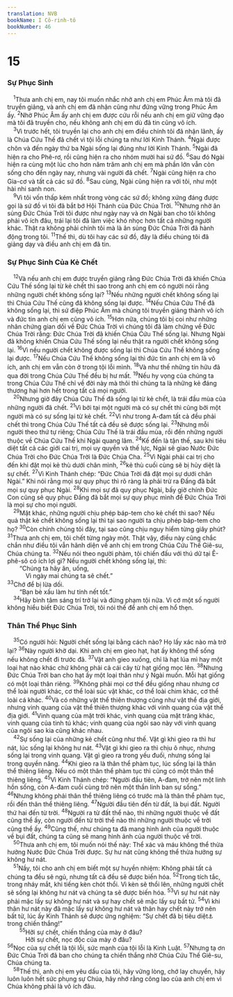 ```yaml
---
translation: NVB
bookName: I Cô-rinh-tô 
bookNumber: 46
---
```


<div class="title"><h1>15</h1><h3>Sự Phục Sinh </h3></div>
<span class="verse 1co_15_1"> <sup>1</sup>Thưa anh chị em, nay tôi muốn nhắc nhở anh chị em Phúc Âm mà tôi đã truyền giảng, và anh chị em đã nhận cũng như đứng vững trong Phúc Âm ấy. </span>
<span class="verse 1co_15_2"><sup>2</sup>Nhờ Phúc Âm ấy anh chị em được cứu rỗi nếu anh chị em giữ vững đạo mà tôi đã truyền cho, nếu không anh chị em dù đã tin cũng vô ích. <br/></span>
<span class="verse 1co_15_3"> <sup>3</sup>Vì trước hết, tôi truyền lại cho anh chị em điều chính tôi đã nhận lãnh, ấy là Chúa Cứu Thế đã chết vì tội lỗi chúng ta như lời Kinh Thánh. </span>
<span class="verse 1co_15_4"><sup>4</sup>Ngài được chôn và đến ngày thứ ba Ngài sống lại đúng như lời Kinh Thánh. </span>
<span class="verse 1co_15_5"><sup>5</sup>Ngài đã hiện ra cho Phê-rơ, rồi cũng hiện ra cho nhóm mười hai sứ đồ. </span>
<span class="verse 1co_15_6"><sup>6</sup>Sau đó Ngài hiện ra cùng một lúc cho hơn năm trăm anh chị em mà phần lớn vẫn còn sống cho đến ngày nay, nhưng vài người đã chết. </span>
<span class="verse 1co_15_7"><sup>7</sup>Ngài cũng hiện ra cho Gia-cơ và tất cả các sứ đồ. </span>
<span class="verse 1co_15_8"><sup>8</sup>Sau cùng, Ngài cũng hiện ra với tôi, như một hài nhi sanh non. <br/></span>
<span class="verse 1co_15_9"> <sup>9</sup>Vì tôi vốn thấp kém nhất trong vòng các sứ đồ; không xứng đáng được gọi là sứ đồ vì tôi đã bắt bớ Hội Thánh của Đức Chúa Trời. </span>
<span class="verse 1co_15_10"><sup>10</sup>Nhưng nhờ ân sủng Đức Chúa Trời tôi được như ngày nay và ơn Ngài ban cho tôi không phải vô ích đâu, trái lại tôi đã làm việc khó nhọc hơn tất cả những người khác. Thật ra không phải chính tôi mà là ân sủng Đức Chúa Trời đã hành động trong tôi. </span>
<span class="verse 1co_15_11"><sup>11</sup>Thế thì, dù tôi hay các sứ đồ, đây là điều chúng tôi đã giảng dạy và điều anh chị em đã tin. <br/></span>
<div class="title"><h3>Sự Phục Sinh Của Kẻ Chết </h3></div>
<span class="verse 1co_15_12"> <sup>12</sup>Và nếu anh chị em được truyền giảng rằng Đức Chúa Trời đã khiến Chúa Cứu Thế sống lại từ kẻ chết thì sao trong anh chị em có người nói rằng những người chết không sống lại? </span>
<span class="verse 1co_15_13"><sup>13</sup>Nếu những người chết không sống lại thì Chúa Cứu Thế cũng đã không sống lại được. </span>
<span class="verse 1co_15_14"><sup>14</sup>Nếu Chúa Cứu Thế đã không sống lại, thì sứ điệp Phúc Âm mà chúng tôi truyền giảng thành vô ích và đức tin anh chị em cũng vô ích. </span>
<span class="verse 1co_15_15"><sup>15</sup>Hơn nữa, chúng tôi bị coi như những nhân chứng gian dối về Đức Chúa Trời vì chúng tôi đã làm chứng về Đức Chúa Trời rằng: Đức Chúa Trời đã khiến Chúa Cứu Thế sống lại. Nhưng Ngài đã không khiến Chúa Cứu Thế sống lại nếu thật ra người chết không sống lại. </span>
<span class="verse 1co_15_16"><sup>16</sup>Vì nếu người chết không được sống lại thì Chúa Cứu Thế không sống lại được. </span>
<span class="verse 1co_15_17"><sup>17</sup>Nếu Chúa Cứu Thế không sống lại thì đức tin anh chị em là vô ích, anh chị em vẫn còn ở trong tội lỗi mình. </span>
<span class="verse 1co_15_18"><sup>18</sup>Và như thế những tín hữu đã qua đời trong Chúa Cứu Thế đều bị hư mất. </span>
<span class="verse 1co_15_19"><sup>19</sup>Nếu hy vọng của chúng ta trong Chúa Cứu Thế chỉ về đời này mà thôi thì chúng ta là những kẻ đáng thương hại hơn hết trong tất cả mọi người. <br/></span>
<span class="verse 1co_15_20"> <sup>20</sup>Nhưng giờ đây Chúa Cứu Thế đã sống lại từ kẻ chết, là trái đầu mùa của những người đã chết. </span>
<span class="verse 1co_15_21"><sup>21</sup>Vì bởi tại một người mà có sự chết thì cũng bởi một người mà có sự sống lại từ kẻ chết. </span>
<span class="verse 1co_15_22"><sup>22</sup>Vì như trong A-đam tất cả đều phải chết thì trong Chúa Cứu Thế tất cả đều sẽ được sống lại. </span>
<span class="verse 1co_15_23"><sup>23</sup>Nhưng mỗi người theo thứ tự riêng; Chúa Cứu Thế là trái đầu mùa, rồi đến những người thuộc về Chúa Cứu Thế khi Ngài quang lâm. </span>
<span class="verse 1co_15_24"><sup>24</sup>Kế đến là tận thế, sau khi tiêu diệt tất cả các giới cai trị, mọi uy quyền và thế lực, Ngài sẽ giao Nước Đức Chúa Trời cho Đức Chúa Trời là Đức Chúa Cha. </span>
<span class="verse 1co_15_25"><sup>25</sup>Vì Ngài phải cai trị cho đến khi đặt mọi kẻ thù dưới chân mình, </span>
<span class="verse 1co_15_26"><sup>26</sup>kẻ thù cuối cùng sẽ bị hủy diệt là sự chết. </span>
<span class="verse 1co_15_27"><sup>27</sup>Vì Kinh Thánh chép: “Đức Chúa Trời đã đặt mọi sự dưới chân Ngài.” Khi nói rằng mọi sự quy phục thì rõ ràng là phải trừ ra Đấng đã bắt mọi sự quy phục Ngài. </span>
<span class="verse 1co_15_28"><sup>28</sup>Khi mọi sự đã quy phục Ngài, bấy giờ chính Đức Con cũng sẽ quy phục Đấng đã bắt mọi sự quy phục mình để Đức Chúa Trời là mọi sự cho mọi người. <br/></span>
<span class="verse 1co_15_29"> <sup>29</sup>Mặt khác, những người chịu phép báp-tem cho kẻ chết thì sao? Nếu quả thật kẻ chết không sống lại thì tại sao người ta chịu phép báp-tem cho họ? </span>
<span class="verse 1co_15_30"><sup>30</sup>Còn chính chúng tôi đây, tại sao cũng chịu nguy hiểm từng giây phút? </span>
<span class="verse 1co_15_31"><sup>31</sup>Thưa anh chị em, tôi chết từng ngày một. Thật vậy, điều này cũng chắc chắn như điều tôi vẫn hãnh diện về anh chị em trong Chúa Cứu Thế Giê-su, Chúa chúng ta. </span>
<span class="verse 1co_15_32"><sup>32</sup>Nếu nói theo người phàm, tôi chiến đấu với thú dữ tại Ê-phê-sô có ích lợi gì? Nếu người chết không sống lại, thì: <br/>  “Chúng ta hãy ăn, uống, <br/>   Vì ngày mai chúng ta sẽ chết.” <br/></span>
<span class="verse 1co_15_33"><sup>33</sup>Chớ để bị lừa dối. <br/>  “Bạn bè xấu làm hư tính nết tốt.” <br/></span>
<span class="verse 1co_15_34"> <sup>34</sup>Hãy bình tâm sáng trí trở lại và đừng phạm tội nữa. Vì cớ một số người không hiểu biết Đức Chúa Trời, tôi nói thế để anh chị em hổ thẹn. <br/></span>
<div class="title"><h3>Thân Thể Phục Sinh </h3></div>
<span class="verse 1co_15_35"> <sup>35</sup>Có người hỏi: Người chết sống lại bằng cách nào? Họ lấy xác nào mà trở lại? </span>
<span class="verse 1co_15_36"><sup>36</sup>Này người khờ dại. Khi anh chị em gieo hạt, hạt ấy không thể sống nếu không chết đi trước đã. </span>
<span class="verse 1co_15_37"><sup>37</sup>Vật anh gieo xuống, chỉ là hạt lúa mì hay một loại hạt nào khác chứ không phải cả cái cây từ hạt giống mọc lên. </span>
<span class="verse 1co_15_38"><sup>38</sup>Nhưng Đức Chúa Trời ban cho hạt ấy một loại thân như ý Ngài muốn. Mỗi hạt giống có một loại thân riêng. </span>
<span class="verse 1co_15_39"><sup>39</sup>Không phải mọi cơ thể đều giống nhau nhưng cơ thể loài người khác, cơ thể loài súc vật khác, cơ thể loài chim khác, cơ thể loài cá khác. </span>
<span class="verse 1co_15_40"><sup>40</sup>Và có những vật thể thiên thượng cũng như vật thể địa giới, nhưng vinh quang của vật thể thiên thượng khác với vinh quang của vật thể địa giới. </span>
<span class="verse 1co_15_41"><sup>41</sup>Vinh quang của mặt trời khác, vinh quang của mặt trăng khác, vinh quang của tinh tú khác; vinh quang của ngôi sao này với vinh quang của ngôi sao kia cũng khác nhau. <br/></span>
<span class="verse 1co_15_42"> <sup>42</sup>Sự sống lại của những kẻ chết cũng như thế. Vật gì khi gieo ra thì hư nát, lúc sống lại không hư nát. </span>
<span class="verse 1co_15_43"><sup>43</sup>Vật gì khi gieo ra thì chịu ô nhục, nhưng sống lại trong vinh quang. Vật gì gieo ra trong yếu đuối, nhưng sống lại trong quyền năng. </span>
<span class="verse 1co_15_44"><sup>44</sup>Khi gieo ra là thân thể phàm tục, lúc sống lại là thân thể thiêng liêng. Nếu có một thân thể phàm tục thì cũng có một thân thể thiêng liêng. </span>
<span class="verse 1co_15_45"><sup>45</sup>Vì Kinh Thánh chép: “Người đầu tiên, A-đam, trở nên một linh hồn sống, còn A-đam cuối cùng trở nên một thần linh ban sự sống.” </span>
<span class="verse 1co_15_46"><sup>46</sup>Nhưng không phải thân thể thiêng liêng có trước mà là thân thể phàm tục, rồi đến thân thể thiêng liêng. </span>
<span class="verse 1co_15_47"><sup>47</sup>Người đầu tiên đến từ đất, là bụi đất. Người thứ hai đến từ trời. </span>
<span class="verse 1co_15_48"><sup>48</sup>Người ra từ đất thể nào, thì những người thuộc về đất cũng thể ấy, còn người đến từ trời thể nào thì những người thuộc về trời cũng thể ấy. </span>
<span class="verse 1co_15_49"><sup>49</sup>Cũng thế, như chúng ta đã mang hình ảnh của người thuộc về bụi đất, chúng ta cũng sẽ mang hình ảnh của người thuộc về trời. <br/></span>
<span class="verse 1co_15_50"> <sup>50</sup>Thưa anh chị em, tôi muốn nói thế này: Thể xác và máu không thể thừa hưởng Nước Đức Chúa Trời được. Sự hư nát cũng không thể thừa hưởng sự không hư nát. <br/></span>
<span class="verse 1co_15_51"> <sup>51</sup>Nầy, tôi cho anh chị em biết một sự huyền nhiệm: Không phải tất cả chúng ta đều sẽ ngủ, nhưng tất cả đều sẽ được biến hóa. </span>
<span class="verse 1co_15_52"><sup>52</sup>Trong tích tắc, trong nháy mắt, khi tiếng kèn chót thổi. Vì kèn sẽ thổi lên, những người chết sẽ sống lại không hư nát và chúng ta sẽ được biến hóa. </span>
<span class="verse 1co_15_53"><sup>53</sup>Vì sự hư nát này phải mặc lấy sự không hư nát và sự hay chết sẽ mặc lấy sự bất tử. </span>
<span class="verse 1co_15_54"><sup>54</sup>Vì khi thân hư nát này đã mặc lấy sự không hư nát và thân hay chết này trở nên bất tử, lúc ấy Kinh Thánh sẽ được ứng nghiệm: “Sự chết đã bị tiêu diệt<a data-toggle="tooltip" data-placement="bottom" title="Nt: nuốt">⚓</a> trong chiến thắng!” <br/></span>
<span class="verse 1co_15_55">  <sup>55</sup>Hỡi sự chết, chiến thắng của mày ở đâu? <br/>   Hỡi sự chết, nọc độc của mày ở đâu? <br/></span>
<span class="verse 1co_15_56"><sup>56</sup>Nọc của sự chết là tội lỗi, sức mạnh của tội lỗi là Kinh Luật. </span>
<span class="verse 1co_15_57"><sup>57</sup>Nhưng tạ ơn Đức Chúa Trời đã ban cho chúng ta chiến thắng nhờ Chúa Cứu Thế Giê-su, Chúa chúng ta. <br/></span>
<span class="verse 1co_15_58"> <sup>58</sup>Thế thì, anh chị em yêu dấu của tôi, hãy vững lòng, chớ lay chuyển, hãy luôn luôn hết sức phụng sự Chúa, hãy nhớ rằng công lao của anh chị em vì Chúa không phải là vô ích đâu. <br/></span>
